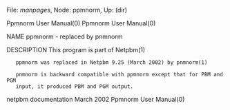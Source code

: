 File: *manpages*,  Node: ppmnorm,  Up: (dir)

Ppmnorm User Manual(0)                                  Ppmnorm User Manual(0)



NAME
       ppmnorm - replaced by pnmnorm

DESCRIPTION
       This program is part of Netpbm(1)

       ppmnorm was replaced in Netpbm 9.25 (March 2002) by pnmnorm(1)

       pnmnorm is backward compatible with ppmnorm except that for PBM and PGM
       input, it produced PBM and PGM output.



netpbm documentation              March 2002            Ppmnorm User Manual(0)
